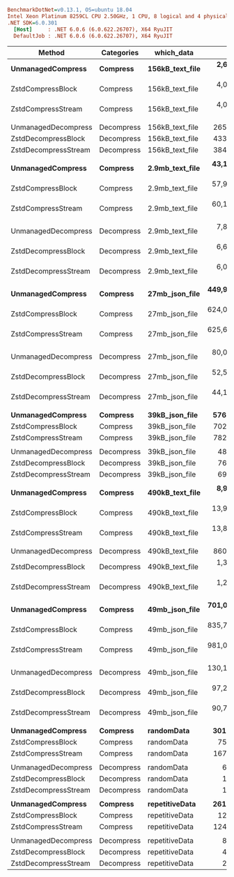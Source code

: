 ``` ini

BenchmarkDotNet=v0.13.1, OS=ubuntu 18.04
Intel Xeon Platinum 8259CL CPU 2.50GHz, 1 CPU, 8 logical and 4 physical cores
.NET SDK=6.0.301
  [Host]     : .NET 6.0.6 (6.0.622.26707), X64 RyuJIT
  DefaultJob : .NET 6.0.6 (6.0.622.26707), X64 RyuJIT


```
|               Method | Categories |      which_data |           Mean |          Error |          StdDev |         Median | Ratio | RatioSD |    Gen 0 |    Gen 1 |    Gen 2 |     Allocated |
|--------------------- |----------- |---------------- |---------------:|---------------:|----------------:|---------------:|------:|--------:|---------:|---------:|---------:|--------------:|
|    **UnmanagedCompress** |   **Compress** | **156kB_text_file** |   **2,666.584 μs** |      **5.7751 μs** |       **4.8224 μs** |   **2,667.557 μs** |  **1.00** |    **0.00** |  **27.3438** |  **27.3438** |  **27.3438** |     **140,142 B** |
|    ZstdCompressBlock |   Compress | 156kB_text_file |   4,079.665 μs |     10.3638 μs |       9.1872 μs |   4,077.877 μs |  1.53 |    0.00 |  46.8750 |  46.8750 |  46.8750 |     152,782 B |
|   ZstdCompressStream |   Compress | 156kB_text_file |   4,028.560 μs |     12.2921 μs |      11.4980 μs |   4,025.719 μs |  1.51 |    0.00 |        - |        - |        - |         118 B |
|                      |            |                 |                |                |                 |                |       |         |          |          |          |               |
|  UnmanagedDecompress | Decompress | 156kB_text_file |     265.251 μs |      1.2792 μs |       1.1340 μs |     265.291 μs |  1.00 |    0.00 | 110.8398 | 110.8398 | 110.8398 |     395,377 B |
|  ZstdDecompressBlock | Decompress | 156kB_text_file |     433.150 μs |      2.8368 μs |       2.6536 μs |     432.905 μs |  1.63 |    0.01 |  47.3633 |  47.3633 |  47.3633 |     152,177 B |
| ZstdDecompressStream | Decompress | 156kB_text_file |     384.344 μs |      0.2719 μs |       0.2123 μs |     384.393 μs |  1.45 |    0.01 |        - |        - |        - |         115 B |
|                      |            |                 |                |                |                 |                |       |         |          |          |          |               |
|    **UnmanagedCompress** |   **Compress** | **2.9mb_text_file** |  **43,137.925 μs** |    **151.1582 μs** |     **141.3935 μs** |  **43,147.938 μs** |  **1.00** |    **0.00** |        **-** |        **-** |        **-** |   **1,417,716 B** |
|    ZstdCompressBlock |   Compress | 2.9mb_text_file |  57,951.367 μs |    686.7076 μs |     642.3467 μs |  57,981.084 μs |  1.34 |    0.01 |        - |        - |        - |   2,910,969 B |
|   ZstdCompressStream |   Compress | 2.9mb_text_file |  60,126.751 μs |    286.3020 μs |     267.8071 μs |  60,076.033 μs |  1.39 |    0.01 |        - |        - |        - |         203 B |
|                      |            |                 |                |                |                 |                |       |         |          |          |          |               |
|  UnmanagedDecompress | Decompress | 2.9mb_text_file |   7,844.653 μs |     40.5621 μs |      37.9418 μs |   7,852.052 μs |  1.00 |    0.00 | 218.7500 | 218.7500 | 218.7500 |   8,265,215 B |
|  ZstdDecompressBlock | Decompress | 2.9mb_text_file |   6,625.819 μs |     43.1540 μs |      40.3663 μs |   6,636.019 μs |  0.84 |    0.01 | 125.0000 | 125.0000 | 125.0000 |   2,899,625 B |
| ZstdDecompressStream | Decompress | 2.9mb_text_file |   6,027.631 μs |    110.7478 μs |      92.4794 μs |   5,990.526 μs |  0.77 |    0.01 |        - |        - |        - |         113 B |
|                      |            |                 |                |                |                 |                |       |         |          |          |          |               |
|    **UnmanagedCompress** |   **Compress** |  **27mb_json_file** | **449,960.492 μs** | **30,052.7705 μs** |  **88,611.2720 μs** | **503,135.686 μs** |  **1.00** |    **0.00** |        **-** |        **-** |        **-** |  **11,401,600 B** |
|    ZstdCompressBlock |   Compress |  27mb_json_file | 624,086.932 μs | 37,623.9242 μs | 110,934.9895 μs | 680,862.221 μs |  1.46 |    0.46 |        - |        - |        - |  27,292,128 B |
|   ZstdCompressStream |   Compress |  27mb_json_file | 625,634.840 μs | 52,207.7735 μs | 153,935.7982 μs | 499,112.553 μs |  1.47 |    0.55 |        - |        - |        - |         928 B |
|                      |            |                 |                |                |                 |                |       |         |          |          |          |               |
|  UnmanagedDecompress | Decompress |  27mb_json_file |  80,069.158 μs |  6,403.7719 μs |  18,881.6658 μs |  67,191.489 μs |  1.00 |    0.00 | 250.0000 | 250.0000 | 250.0000 |  67,038,299 B |
|  ZstdDecompressBlock | Decompress |  27mb_json_file |  52,546.324 μs |    522.6516 μs |     488.8887 μs |  52,415.922 μs |  0.52 |    0.10 |        - |        - |        - |  27,188,383 B |
| ZstdDecompressStream | Decompress |  27mb_json_file |  44,161.151 μs |    117.4124 μs |     104.0830 μs |  44,157.351 μs |  0.42 |    0.06 |        - |        - |        - |         180 B |
|                      |            |                 |                |                |                 |                |       |         |          |          |          |               |
|    **UnmanagedCompress** |   **Compress** |  **39kB_json_file** |     **576.336 μs** |      **0.5853 μs** |       **0.5475 μs** |     **576.512 μs** |  **1.00** |    **0.00** |   **1.9531** |        **-** |        **-** |      **38,905 B** |
|    ZstdCompressBlock |   Compress |  39kB_json_file |     702.424 μs |     13.8504 μs |      31.5444 μs |     693.672 μs |  1.27 |    0.10 |   1.9531 |        - |        - |      39,505 B |
|   ZstdCompressStream |   Compress |  39kB_json_file |     782.901 μs |      0.9443 μs |       0.8371 μs |     782.758 μs |  1.36 |    0.00 |        - |        - |        - |         113 B |
|                      |            |                 |                |                |                 |                |       |         |          |          |          |               |
|  UnmanagedDecompress | Decompress |  39kB_json_file |      48.621 μs |      0.0716 μs |       0.0670 μs |      48.639 μs |  1.00 |    0.00 |   2.1362 |   0.2441 |        - |      40,280 B |
|  ZstdDecompressBlock | Decompress |  39kB_json_file |      76.956 μs |      0.0489 μs |       0.0458 μs |      76.960 μs |  1.58 |    0.00 |   2.0752 |        - |        - |      39,305 B |
| ZstdDecompressStream | Decompress |  39kB_json_file |      69.510 μs |      0.0454 μs |       0.0425 μs |      69.496 μs |  1.43 |    0.00 |        - |        - |        - |         113 B |
|                      |            |                 |                |                |                 |                |       |         |          |          |          |               |
|    **UnmanagedCompress** |   **Compress** | **490kB_text_file** |   **8,956.688 μs** |     **40.0086 μs** |      **37.4241 μs** |   **8,950.492 μs** |  **1.00** |    **0.00** |  **62.5000** |  **62.5000** |  **62.5000** |     **379,193 B** |
|    ZstdCompressBlock |   Compress | 490kB_text_file |  13,936.161 μs |     24.2471 μs |      22.6807 μs |  13,941.211 μs |  1.56 |    0.01 |  93.7500 |  93.7500 |  93.7500 |     483,874 B |
|   ZstdCompressStream |   Compress | 490kB_text_file |  13,884.347 μs |     23.4129 μs |      21.9004 μs |  13,886.361 μs |  1.55 |    0.01 |        - |        - |        - |         125 B |
|                      |            |                 |                |                |                 |                |       |         |          |          |          |               |
|  UnmanagedDecompress | Decompress | 490kB_text_file |     860.965 μs |      3.1510 μs |       2.9474 μs |     860.491 μs |  1.00 |    0.00 | 248.0469 | 248.0469 | 248.0469 |     921,558 B |
|  ZstdDecompressBlock | Decompress | 490kB_text_file |   1,318.524 μs |      3.4521 μs |       3.0602 μs |   1,318.147 μs |  1.53 |    0.01 | 121.0938 | 121.0938 | 121.0938 |     482,000 B |
| ZstdDecompressStream | Decompress | 490kB_text_file |   1,296.079 μs |      1.0974 μs |       1.0265 μs |   1,295.830 μs |  1.51 |    0.01 |        - |        - |        - |         119 B |
|                      |            |                 |                |                |                 |                |       |         |          |          |          |               |
|    **UnmanagedCompress** |   **Compress** |  **49mb_json_file** | **701,031.509 μs** |  **3,145.2643 μs** |   **2,942.0821 μs** | **700,608.461 μs** |  **1.00** |    **0.00** |        **-** |        **-** |        **-** |  **33,256,280 B** |
|    ZstdCompressBlock |   Compress |  49mb_json_file | 835,771.051 μs |  3,153.3564 μs |   2,949.6516 μs | 835,764.402 μs |  1.19 |    0.01 |        - |        - |        - |  49,753,624 B |
|   ZstdCompressStream |   Compress |  49mb_json_file | 981,058.307 μs |  2,389.7991 μs |   2,118.4946 μs | 980,897.801 μs |  1.40 |    0.01 |        - |        - |        - |       4,240 B |
|                      |            |                 |                |                |                 |                |       |         |          |          |          |               |
|  UnmanagedDecompress | Decompress |  49mb_json_file | 130,109.200 μs |    461.3159 μs |     431.5152 μs | 130,120.411 μs |  1.00 |    0.00 |        - |        - |        - | 134,196,910 B |
|  ZstdDecompressBlock | Decompress |  49mb_json_file |  97,216.046 μs |    283.6071 μs |     265.2863 μs |  97,129.975 μs |  0.75 |    0.00 |        - |        - |        - |  49,556,225 B |
| ZstdDecompressStream | Decompress |  49mb_json_file |  90,701.858 μs |     58.9719 μs |      49.2442 μs |  90,699.159 μs |  0.70 |    0.00 |        - |        - |        - |         248 B |
|                      |            |                 |                |                |                 |                |       |         |          |          |          |               |
|    **UnmanagedCompress** |   **Compress** |      **randomData** |     **301.434 μs** |      **0.3642 μs** |       **0.3407 μs** |     **301.480 μs** |  **1.00** |    **0.00** |   **1.4648** |        **-** |        **-** |      **30,888 B** |
|    ZstdCompressBlock |   Compress |      randomData |      75.933 μs |      0.0566 μs |       0.0529 μs |      75.921 μs |  0.25 |    0.00 |   0.4883 |        - |        - |      10,160 B |
|   ZstdCompressStream |   Compress |      randomData |     167.209 μs |      0.1807 μs |       0.1690 μs |     167.145 μs |  0.55 |    0.00 |        - |        - |        - |         112 B |
|                      |            |                 |                |                |                 |                |       |         |          |          |          |               |
|  UnmanagedDecompress | Decompress |      randomData |       6.625 μs |      0.0404 μs |       0.0378 μs |       6.621 μs |  1.00 |    0.00 |   0.5875 |   0.0153 |        - |      11,024 B |
|  ZstdDecompressBlock | Decompress |      randomData |       1.947 μs |      0.0775 μs |       0.2136 μs |       1.915 μs |  0.29 |    0.03 |   0.5360 |        - |        - |      10,048 B |
| ZstdDecompressStream | Decompress |      randomData |       1.352 μs |      0.0046 μs |       0.0038 μs |       1.351 μs |  0.20 |    0.00 |   0.0057 |        - |        - |         112 B |
|                      |            |                 |                |                |                 |                |       |         |          |          |          |               |
|    **UnmanagedCompress** |   **Compress** |  **repetitiveData** |     **261.553 μs** |      **0.4789 μs** |       **0.4480 μs** |     **261.623 μs** |  **1.00** |    **0.00** |        **-** |        **-** |        **-** |       **1,080 B** |
|    ZstdCompressBlock |   Compress |  repetitiveData |      12.509 μs |      0.0705 μs |       0.0659 μs |      12.497 μs |  0.05 |    0.00 |   0.5341 |        - |        - |      10,160 B |
|   ZstdCompressStream |   Compress |  repetitiveData |     124.392 μs |      0.5227 μs |       0.4889 μs |     124.314 μs |  0.48 |    0.00 |        - |        - |        - |         112 B |
|                      |            |                 |                |                |                 |                |       |         |          |          |          |               |
|  UnmanagedDecompress | Decompress |  repetitiveData |       8.256 μs |      0.0555 μs |       0.0519 μs |       8.243 μs |  1.00 |    0.00 |   0.5798 |   0.0153 |        - |      11,024 B |
|  ZstdDecompressBlock | Decompress |  repetitiveData |       4.161 μs |      0.0827 μs |       0.1104 μs |       4.133 μs |  0.51 |    0.01 |   0.5341 |        - |        - |      10,048 B |
| ZstdDecompressStream | Decompress |  repetitiveData |       2.960 μs |      0.0040 μs |       0.0037 μs |       2.961 μs |  0.36 |    0.00 |   0.0038 |        - |        - |         112 B |

